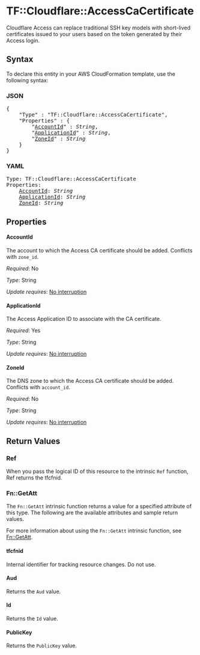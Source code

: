 # TF::Cloudflare::AccessCaCertificate

Cloudflare Access can replace traditional SSH key models with short-lived
certificates issued to your users based on the token generated by their Access
login.

## Syntax

To declare this entity in your AWS CloudFormation template, use the following syntax:

### JSON

<pre>
{
    "Type" : "TF::Cloudflare::AccessCaCertificate",
    "Properties" : {
        "<a href="#accountid" title="AccountId">AccountId</a>" : <i>String</i>,
        "<a href="#applicationid" title="ApplicationId">ApplicationId</a>" : <i>String</i>,
        "<a href="#zoneid" title="ZoneId">ZoneId</a>" : <i>String</i>
    }
}
</pre>

### YAML

<pre>
Type: TF::Cloudflare::AccessCaCertificate
Properties:
    <a href="#accountid" title="AccountId">AccountId</a>: <i>String</i>
    <a href="#applicationid" title="ApplicationId">ApplicationId</a>: <i>String</i>
    <a href="#zoneid" title="ZoneId">ZoneId</a>: <i>String</i>
</pre>

## Properties

#### AccountId

The account to which the Access CA certificate should be added. Conflicts with `zone_id`.

_Required_: No

_Type_: String

_Update requires_: [No interruption](https://docs.aws.amazon.com/AWSCloudFormation/latest/UserGuide/using-cfn-updating-stacks-update-behaviors.html#update-no-interrupt)

#### ApplicationId

The Access Application ID to associate with the CA certificate.

_Required_: Yes

_Type_: String

_Update requires_: [No interruption](https://docs.aws.amazon.com/AWSCloudFormation/latest/UserGuide/using-cfn-updating-stacks-update-behaviors.html#update-no-interrupt)

#### ZoneId

The DNS zone to which the Access CA certificate should be added. Conflicts with `account_id`.

_Required_: No

_Type_: String

_Update requires_: [No interruption](https://docs.aws.amazon.com/AWSCloudFormation/latest/UserGuide/using-cfn-updating-stacks-update-behaviors.html#update-no-interrupt)

## Return Values

### Ref

When you pass the logical ID of this resource to the intrinsic `Ref` function, Ref returns the tfcfnid.

### Fn::GetAtt

The `Fn::GetAtt` intrinsic function returns a value for a specified attribute of this type. The following are the available attributes and sample return values.

For more information about using the `Fn::GetAtt` intrinsic function, see [Fn::GetAtt](https://docs.aws.amazon.com/AWSCloudFormation/latest/UserGuide/intrinsic-function-reference-getatt.html).

#### tfcfnid

Internal identifier for tracking resource changes. Do not use.

#### Aud

Returns the <code>Aud</code> value.

#### Id

Returns the <code>Id</code> value.

#### PublicKey

Returns the <code>PublicKey</code> value.

